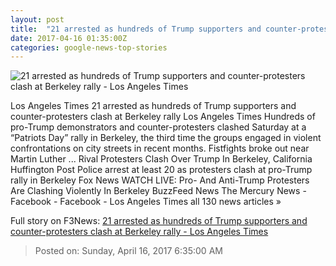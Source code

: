 ```yaml
---
layout: post
title:  "21 arrested as hundreds of Trump supporters and counter-protesters clash at Berkeley rally - Los Angeles Times"
date: 2017-04-16 01:35:00Z
categories: google-news-top-stories
---
```


![21 arrested as hundreds of Trump supporters and counter-protesters clash at Berkeley rally - Los Angeles Times](http://www.trbimg.com/img-58f2dabf/turbine/la-me-ln-berkeley-trump-rally-20170415)

Los Angeles Times 21 arrested as hundreds of Trump supporters and counter-protesters clash at Berkeley rally Los Angeles Times Hundreds of pro-Trump demonstrators and counter-protesters clashed Saturday at a “Patriots Day” rally in Berkeley, the third time the groups engaged in violent confrontations on city streets in recent months. Fistfights broke out near Martin Luther ... Rival Protesters Clash Over Trump In Berkeley, California Huffington Post Police arrest at least 20 as protesters clash at pro-Trump rally in Berkeley Fox News WATCH LIVE: Pro- And Anti-Trump Protesters Are Clashing Violently In Berkeley BuzzFeed News The Mercury News - Facebook - Facebook - Los Angeles Times all 130 news articles »


Full story on F3News: [21 arrested as hundreds of Trump supporters and counter-protesters clash at Berkeley rally - Los Angeles Times](http://www.f3nws.com/n/dVHDhC)

> Posted on: Sunday, April 16, 2017 6:35:00 AM
